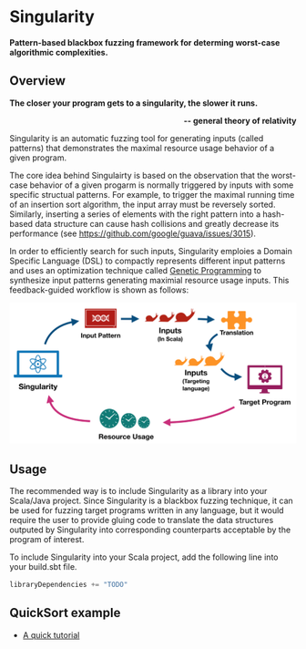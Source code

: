 # Singularity

#### Pattern-based blackbox fuzzing framework for determing worst-case algorithmic complexities.


## Overview

**The closer your program gets to a singularity, the slower it runs.**

<p align="right"><strong> -- general theory of relativity </strong></p>

Singularity is an automatic fuzzing tool for generating inputs (called patterns) that demonstrates the maximal resource usage behavior of a given program.

The core idea behind Singulairty is based on the observation that the worst-case behavior of a given progarm is normally triggered by inputs with some specific structual patterns. For example, to trigger the maximal running time of an insertion sort algorithm, the input array must be reversely sorted. Similarly, inserting a series of elements with the right pattern into a hash-based data structure can cause hash collisions and greatly decrease its performance (see https://github.com/google/guava/issues/3015).

In order to efficiently search for such inputs, Singularity emploies a Domain Specific Language (DSL) to compactly represents different input patterns and uses an optimization technique called [Genetic Programming](https://en.wikipedia.org/wiki/Genetic_programming) to synthesize input patterns generating maximial resource usage inputs. This feedback-guided workflow is shown as follows:


<img src="doc/images/SingularityLoop.png" width="600">


## Usage

The recommended way is to include Singularity as a library into your Scala/Java project. Since Singularity is a blackbox fuzzing technique, it can be used for fuzzing target programs written in any language, but it would require the user to provide gluing code to translate the data structures outputed by Singularity into corresponding counterparts acceptable by the program of interest.

To include Singularity into your Scala project, add the following line into your build.sbt file.

```scala
libraryDependencies += "TODO"
```

## QuickSort example


- [A quick tutorial](Tutorial.md)